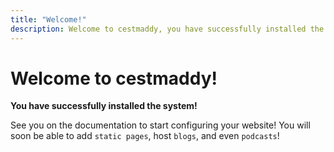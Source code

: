 ```yaml
---
title: "Welcome!"
description: Welcome to cestmaddy, you have successfully installed the system!
---
```


# Welcome to cestmaddy!

**You have successfully installed the system!**

See you on the documentation to start configuring your website! You will soon be able to add `static pages`, host `blogs`, and even `podcasts`!
